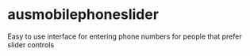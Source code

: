 # ausmobilephoneslider
Easy to use interface for entering phone numbers for people that prefer slider controls
